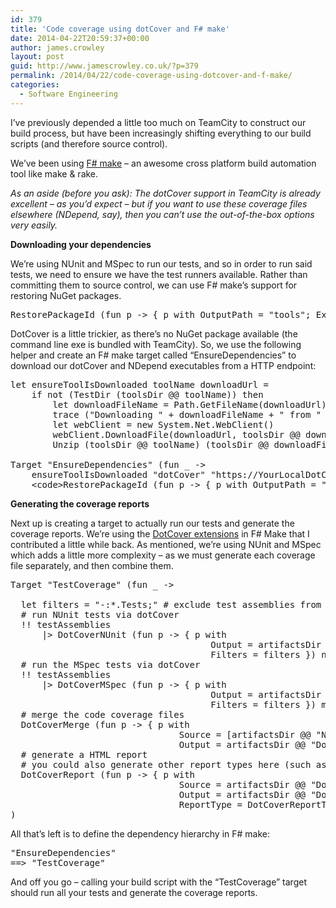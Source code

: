 ```yaml
---
id: 379
title: 'Code coverage using dotCover and F# make'
date: 2014-04-22T20:59:37+00:00
author: james.crowley
layout: post
guid: http://www.jamescrowley.co.uk/?p=379
permalink: /2014/04/22/code-coverage-using-dotcover-and-f-make/
categories:
  - Software Engineering
---
```

I&#8217;ve previously depended a little too much on TeamCity to construct our build process, but have been increasingly shifting everything to our build scripts (and therefore source control).

We&#8217;ve been using [F# make](http://fsharp.github.io/FAKE/) &#8211; an awesome cross platform build automation tool like make & rake.

_As an aside (before you ask): The dotCover support in TeamCity is already excellent &#8211; as you&#8217;d expect &#8211; but if you want to use these coverage files elsewhere (NDepend, say), then you can&#8217;t use the out-of-the-box options very easily._

**Downloading your dependencies**

We&#8217;re using NUnit and MSpec to run our tests, and so in order to run said tests, we need to ensure we have the test runners available. Rather than committing them to source control, we can use F# make&#8217;s support for restoring NuGet packages.

<pre class="brush: fsharp; title: ; notranslate" title="">RestorePackageId (fun p -&gt; { p with OutputPath = "tools"; ExcludeVersion = true; Version = Some (new Version("2.6.3")) }) "NUnit.Runners"
</pre>

DotCover is a little trickier, as there&#8217;s no NuGet package available (the command line exe is bundled with TeamCity). So, we use the following helper and create an F# make target called &#8220;EnsureDependencies&#8221; to download our dotCover and NDepend executables from a HTTP endpoint:

<pre class="brush: fsharp; title: ; notranslate" title="">let ensureToolIsDownloaded toolName downloadUrl =
    if not (TestDir (toolsDir @@ toolName)) then
        let downloadFileName = Path.GetFileName(downloadUrl)
        trace ("Downloading " + downloadFileName + " from " + downloadUrl)
        let webClient = new System.Net.WebClient()
        webClient.DownloadFile(downloadUrl, toolsDir @@ downloadFileName)
        Unzip (toolsDir @@ toolName) (toolsDir @@ downloadFileName)

Target "EnsureDependencies" (fun _ -&gt;
    ensureToolIsDownloaded "dotCover" "https://YourLocalDotCoverDownloadUrl/dotCoverConsoleRunner.2.6.608.466.zip"
    &lt;code&gt;RestorePackageId (fun p -&gt; { p with OutputPath = "tools"; ExcludeVersion = true; Version = Some (new Version("2.6.3")) }) "NUnit.Runners"
</pre>

**Generating the coverage reports**

Next up is creating a target to actually run our tests and generate the coverage reports. We&#8217;re using the [DotCover extensions](http://fsharp.github.io/FAKE/apidocs/fake-dotcover.html) in F# Make that I contributed a little while back. As mentioned, we&#8217;re using NUnit and MSpec which adds a little more complexity &#8211; as we must generate each coverage file separately, and then combine them.

<pre class="brush: fsharp; title: ; notranslate" title="">Target "TestCoverage" (fun _ -&gt;

  let filters = "-:*.Tests;" # exclude test assemblies from coverage stats
  # run NUnit tests via dotCover
  !! testAssemblies
      |&gt; DotCoverNUnit (fun p -&gt; { p with
                                      Output = artifactsDir @@ "NUnitDotCover.snapshot"
                                      Filters = filters }) nunitOptions
  # run the MSpec tests via dotCover
  !! testAssemblies
      |&gt; DotCoverMSpec (fun p -&gt; { p with
                                      Output = artifactsDir @@ "MSpecDotCover.snapshot"
                                      Filters = filters }) mSpecOptions
  # merge the code coverage files
  DotCoverMerge (fun p -&gt; { p with
                                Source = [artifactsDir @@ "NUnitDotCover.snapshot";artifactsDir @@ "MSpecDotCover.snapshot"]
                                Output = artifactsDir @@ "DotCover.snapshot" })
  # generate a HTML report
  # you could also generate other report types here (such as NDepend)
  DotCoverReport (fun p -&gt; { p with
                                Source = artifactsDir @@ "DotCover.snapshot"
                                Output = artifactsDir @@ "DotCover.htm"
                                ReportType = DotCoverReportType.Html })
)
</pre>

All that&#8217;s left is to define the dependency hierarchy in F# make:

<pre class="brush: fsharp; title: ; notranslate" title="">"EnsureDependencies"
==&gt; "TestCoverage"</pre>

And off you go &#8211; calling your build script with the &#8220;TestCoverage&#8221; target should run all your tests and generate the coverage reports.
